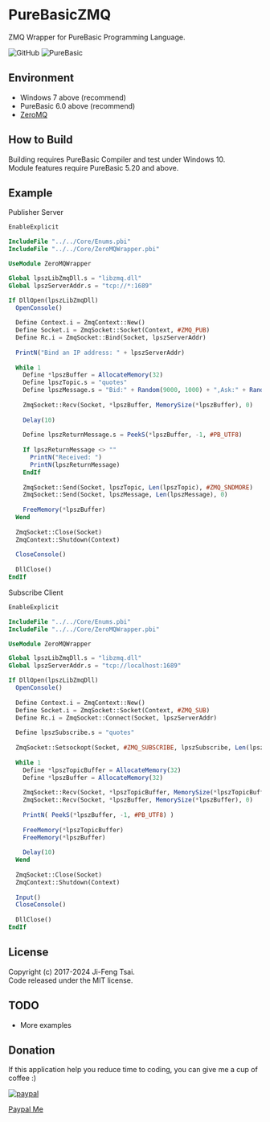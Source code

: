 # PureBasicZMQ

ZMQ Wrapper for PureBasic Programming Language.

![GitHub](https://img.shields.io/github/license/jiowcl/PureBasicZMQ.svg)
![PureBasic](https://img.shields.io/badge/language-PureBasic-blue.svg)

## Environment

- Windows 7 above (recommend)  
- PureBasic 6.0 above (recommend)  
- [ZeroMQ](https://github.com/zeromq)  

## How to Build

Building requires PureBasic Compiler and test under Windows 10.  
Module features require PureBasic 5.20 and above.

## Example

Publisher Server

```purebasic
EnableExplicit

IncludeFile "../../Core/Enums.pbi"
IncludeFile "../../Core/ZeroMQWrapper.pbi"

UseModule ZeroMQWrapper

Global lpszLibZmqDll.s = "libzmq.dll"
Global lpszServerAddr.s = "tcp://*:1689"

If DllOpen(lpszLibZmqDll)
  OpenConsole()
  
  Define Context.i = ZmqContext::New()
  Define Socket.i = ZmqSocket::Socket(Context, #ZMQ_PUB)
  Define Rc.i = ZmqSocket::Bind(Socket, lpszServerAddr)
  
  PrintN("Bind an IP address: " + lpszServerAddr)
  
  While 1
    Define *lpszBuffer = AllocateMemory(32)
    Define lpszTopic.s = "quotes"
    Define lpszMessage.s = "Bid:" + Random(9000, 1000) + ",Ask:" + Random(9000, 1000)
    
    ZmqSocket::Recv(Socket, *lpszBuffer, MemorySize(*lpszBuffer), 0)
    
    Delay(10)
    
    Define lpszReturnMessage.s = PeekS(*lpszBuffer, -1, #PB_UTF8)
    
    If lpszReturnMessage <> ""
      PrintN("Received: ")
      PrintN(lpszReturnMessage)
    EndIf
    
    ZmqSocket::Send(Socket, lpszTopic, Len(lpszTopic), #ZMQ_SNDMORE)
    ZmqSocket::Send(Socket, lpszMessage, Len(lpszMessage), 0)
    
    FreeMemory(*lpszBuffer)
  Wend
  
  ZmqSocket::Close(Socket)
  ZmqContext::Shutdown(Context)
  
  CloseConsole()
  
  DllClose()
EndIf
```

Subscribe Client

```purebasic
EnableExplicit

IncludeFile "../../Core/Enums.pbi"
IncludeFile "../../Core/ZeroMQWrapper.pbi"

UseModule ZeroMQWrapper

Global lpszLibZmqDll.s = "libzmq.dll"
Global lpszServerAddr.s = "tcp://localhost:1689"

If DllOpen(lpszLibZmqDll)
  OpenConsole()
  
  Define Context.i = ZmqContext::New()
  Define Socket.i = ZmqSocket::Socket(Context, #ZMQ_SUB)
  Define Rc.i = ZmqSocket::Connect(Socket, lpszServerAddr)
  
  Define lpszSubscribe.s = "quotes"
  
  ZmqSocket::Setsockopt(Socket, #ZMQ_SUBSCRIBE, lpszSubscribe, Len(lpszSubscribe))
  
  While 1
    Define *lpszTopicBuffer = AllocateMemory(32)
    Define *lpszBuffer = AllocateMemory(32)
    
    ZmqSocket::Recv(Socket, *lpszTopicBuffer, MemorySize(*lpszTopicBuffer), 0)
    ZmqSocket::Recv(Socket, *lpszBuffer, MemorySize(*lpszBuffer), 0)
    
    PrintN( PeekS(*lpszBuffer, -1, #PB_UTF8) )
    
    FreeMemory(*lpszTopicBuffer)
    FreeMemory(*lpszBuffer)
    
    Delay(10)
  Wend   
  
  ZmqSocket::Close(Socket)
  ZmqContext::Shutdown(Context)
  
  Input()
  CloseConsole()
  
  DllClose()
EndIf
```

## License

Copyright (c) 2017-2024 Ji-Feng Tsai.  
Code released under the MIT license.  

## TODO

- More examples  

## Donation

If this application help you reduce time to coding, you can give me a cup of coffee :)

[![paypal](https://www.paypalobjects.com/en_US/TW/i/btn/btn_donateCC_LG.gif)](https://www.paypal.com/cgi-bin/webscr?cmd=_s-xclick&hosted_button_id=3RNMD6Q3B495N&source=url)

[Paypal Me](https://paypal.me/jiowcl?locale.x=zh_TW)
